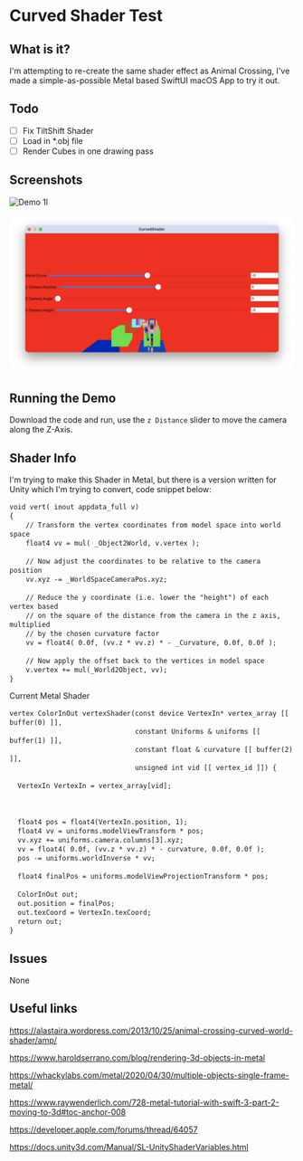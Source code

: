 # Curved Shader Test

## What is it?

I'm attempting to re-create the same shader effect as Animal Crossing, I've made a simple-as-possible Metal based SwiftUI macOS App
to try it out.

## Todo

- [ ] Fix TiltShift Shader
- [ ] Load in *.obj file
- [ ] Render Cubes in one drawing pass 

## Screenshots

![Demo 1l](https://github.com/nthState/CurvedShader/blob/main/Screenshots/demo.gif?raw=true)

![Screenshot 1l](https://github.com/nthState/CurvedShader/blob/main/Screenshots/ui.png?raw=true)

## Running the Demo

Download the code and run, use the `z Distance` slider to move the camera along the Z-Axis.


## Shader Info

I'm trying to make this Shader in Metal, but there is a version written for Unity which I'm trying to convert, code snippet below:

```
void vert( inout appdata_full v)
{
    // Transform the vertex coordinates from model space into world space
    float4 vv = mul( _Object2World, v.vertex );

    // Now adjust the coordinates to be relative to the camera position
    vv.xyz -= _WorldSpaceCameraPos.xyz;

    // Reduce the y coordinate (i.e. lower the "height") of each vertex based
    // on the square of the distance from the camera in the z axis, multiplied
    // by the chosen curvature factor
    vv = float4( 0.0f, (vv.z * vv.z) * - _Curvature, 0.0f, 0.0f );

    // Now apply the offset back to the vertices in model space
    v.vertex += mul(_World2Object, vv);
}
```

Current Metal Shader

```metal
vertex ColorInOut vertexShader(const device VertexIn* vertex_array [[ buffer(0) ]],
                               constant Uniforms & uniforms [[ buffer(1) ]],
                               constant float & curvature [[ buffer(2) ]],
                               unsigned int vid [[ vertex_id ]]) {
  
  VertexIn VertexIn = vertex_array[vid];
  

  
  float4 pos = float4(VertexIn.position, 1);
  float4 vv = uniforms.modelViewTransform * pos;
  vv.xyz += uniforms.camera.columns[3].xyz;
  vv = float4( 0.0f, (vv.z * vv.z) * - curvature, 0.0f, 0.0f );
  pos -= uniforms.worldInverse * vv;

  float4 finalPos = uniforms.modelViewProjectionTransform * pos;
  
  ColorInOut out;
  out.position = finalPos;
  out.texCoord = VertexIn.texCoord;
  return out;
}
```

## Issues

None


## Useful links

https://alastaira.wordpress.com/2013/10/25/animal-crossing-curved-world-shader/amp/


https://www.haroldserrano.com/blog/rendering-3d-objects-in-metal


https://whackylabs.com/metal/2020/04/30/multiple-objects-single-frame-metal/


https://www.raywenderlich.com/728-metal-tutorial-with-swift-3-part-2-moving-to-3d#toc-anchor-008


https://developer.apple.com/forums/thread/64057


https://docs.unity3d.com/Manual/SL-UnityShaderVariables.html
